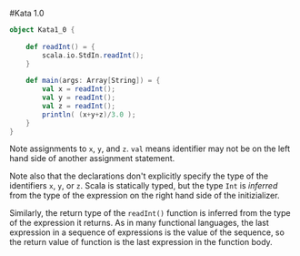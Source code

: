 #Kata 1.0

```scala
object Kata1_0 {
    
    def readInt() = {
        scala.io.StdIn.readInt();
    }
    
    def main(args: Array[String]) = {
        val x = readInt();
        val y = readInt();
        val z = readInt(); 
        println( (x+y+z)/3.0 );
    }
}
```

Note assignments to `x`, `y`, and `z`. `val` means identifier may not be on the left hand side of another assignment statement.

Note also that the declarations don't explicitly specify the type of the identifiers `x`, `y`, or `z`. Scala is statically typed,
but the type `Int` is _inferred_ from the type of the expression on the right hand side of the initizializer.

Similarly, the return type of the `readInt()` function is inferred from the type of the expression it returns.
As in many functional languages, the last expression in a sequence of expressions is the value of the sequence,
so the return value of function is the last expression in the function body.  
